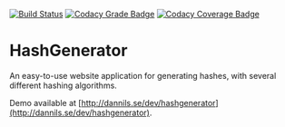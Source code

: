 [![Build Status](https://travis-ci.org/dannil/HashGenerator.svg?branch=dev)](https://travis-ci.org/dannil/HashGenerator)
[![Codacy Grade Badge](https://api.codacy.com/project/badge/grade/e04df094ff254542aeb39f21c4355bb0)](https://www.codacy.com/app/dannil/HashGenerator)
[![Codacy Coverage Badge](https://api.codacy.com/project/badge/coverage/e04df094ff254542aeb39f21c4355bb0)](https://www.codacy.com/app/dannil/HashGenerator)

# HashGenerator

An easy-to-use website application for generating hashes, with several different hashing algorithms.

Demo available at [http://dannils.se/dev/hashgenerator](http://dannils.se/dev/hashgenerator).